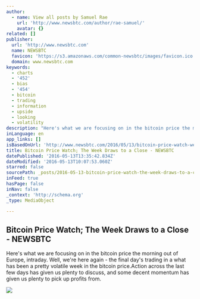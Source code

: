 ```yaml
---
author:
  - name: View all posts by Samuel Rae
    url: 'http://www.newsbtc.com/author/rae-samuel/'
    avatar: {}
related: []
publisher:
  url: 'http://www.newsbtc.com'
  name: NEWSBTC
  favicon: 'https://s3.amazonaws.com/common-newsbtc/images/favicon.ico'
  domain: www.newsbtc.com
keywords:
  - charts
  - '452'
  - bias
  - '454'
  - bitcoin
  - trading
  - information
  - upside
  - looking
  - volatility
description: "Here's what we are focusing on in the bitcoin price the morning out of Europe, intraday. Well, we're here again - the final day's trading in a what has been a pretty volatile week in the bitcoin price.Action across the last few days has given us plenty to discuss, and some decent momentum has given us plenty to pick up profits from."
inLanguage: en
app_links: []
isBasedOnUrl: 'http://www.newsbtc.com/2016/05/13/bitcoin-price-watch-week-draws-close/'
title: Bitcoin Price Watch; The Week Draws to a Close - NEWSBTC
datePublished: '2016-05-13T13:35:42.834Z'
dateModified: '2016-05-13T10:07:53.060Z'
starred: false
sourcePath: _posts/2016-05-13-bitcoin-price-watch-the-week-draws-to-a-close-newsbtc.md
inFeed: true
hasPage: false
inNav: false
_context: 'http://schema.org'
_type: MediaObject

---
```

<article style=""><h1>Bitcoin Price Watch; The Week Draws to a Close - NEWSBTC</h1><p>Here's what we are focusing on in the bitcoin price the morning out of Europe, intraday. Well, we're here again - the final day's trading in a what has been a pretty volatile week in the bitcoin price.Action across the last few days has given us plenty to discuss, and some decent momentum has given us plenty to pick up profits from.</p><img src="http://s3.amazonaws.com/main-newsbtc-images/2016/05/13104727/Screen-Shot-2016-05-13-at-11.37.46.png" /></article>